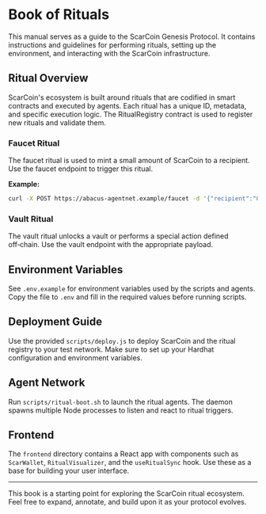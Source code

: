 # Book of Rituals

This manual serves as a guide to the ScarCoin Genesis Protocol. It contains instructions and guidelines for performing rituals, setting up the environment, and interacting with the ScarCoin infrastructure.

## Ritual Overview
ScarCoin's ecosystem is built around rituals that are codified in smart contracts and executed by agents. Each ritual has a unique ID, metadata, and specific execution logic. The RitualRegistry contract is used to register new rituals and validate them.

### Faucet Ritual
The faucet ritual is used to mint a small amount of ScarCoin to a recipient. Use the faucet endpoint to trigger this ritual.

**Example:**
```bash
curl -X POST https://abacus-agentnet.example/faucet -d '{"recipient":"0xYourAddressHere"}'
```

### Vault Ritual
The vault ritual unlocks a vault or performs a special action defined off‑chain. Use the vault endpoint with the appropriate payload.

## Environment Variables
See `.env.example` for environment variables used by the scripts and agents. Copy the file to `.env` and fill in the required values before running scripts.

## Deployment Guide
Use the provided `scripts/deploy.js` to deploy ScarCoin and the ritual registry to your test network. Make sure to set up your Hardhat configuration and environment variables.

## Agent Network
Run `scripts/ritual-boot.sh` to launch the ritual agents. The daemon spawns multiple Node processes to listen and react to ritual triggers.

## Frontend
The `frontend` directory contains a React app with components such as `ScarWallet`, `RitualVisualizer`, and the `useRitualSync` hook. Use these as a base for building your user interface.

---

This book is a starting point for exploring the ScarCoin ritual ecosystem. Feel free to expand, annotate, and build upon it as your protocol evolves.

